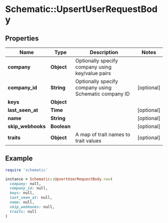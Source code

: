 # Schematic::UpsertUserRequestBody

## Properties

| Name | Type | Description | Notes |
| ---- | ---- | ----------- | ----- |
| **company** | **Object** | Optionally specify company using key/value pairs |  |
| **company_id** | **String** | Optionally specify company using Schematic company ID | [optional] |
| **keys** | **Object** |  |  |
| **last_seen_at** | **Time** |  | [optional] |
| **name** | **String** |  | [optional] |
| **skip_webhooks** | **Boolean** |  | [optional] |
| **traits** | **Object** | A map of trait names to trait values | [optional] |

## Example

```ruby
require 'schematic'

instance = Schematic::UpsertUserRequestBody.new(
  company: null,
  company_id: null,
  keys: null,
  last_seen_at: null,
  name: null,
  skip_webhooks: null,
  traits: null
)
```

